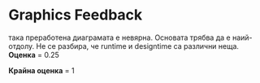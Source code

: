 # Graphics Feedback #
така преработена диаграмата е невярна. Основата трябва да е наий-отдолу. Не се разбира, че runtime и designtime са различни неща. 
**Оценка** = 0.25

**Крайна оценка** = 1

